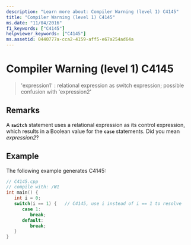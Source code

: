 ```yaml
---
description: "Learn more about: Compiler Warning (level 1) C4145"
title: "Compiler Warning (level 1) C4145"
ms.date: "11/04/2016"
f1_keywords: ["C4145"]
helpviewer_keywords: ["C4145"]
ms.assetid: 0440777a-cca2-4159-aff5-e67a254ad64a
---
```

# Compiler Warning (level 1) C4145

> 'expression1' : relational expression as switch expression; possible confusion with 'expression2'

## Remarks

A **`switch`** statement uses a relational expression as its control expression, which results in a Boolean value for the **`case`** statements. Did you mean *expression2*?

## Example

The following example generates C4145:

```cpp
// C4145.cpp
// compile with: /W1
int main() {
   int i = 0;
   switch(i == 1) {   // C4145, use i instead of i == 1 to resolve
      case 1:
         break;
      default:
         break;
   }
}
```
